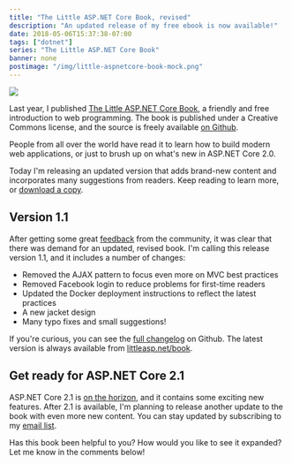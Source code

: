 ```yaml
---
title: "The Little ASP.NET Core Book, revised"
description: "An updated release of my free ebook is now available!"
date: 2018-05-06T15:37:38-07:00
tags: ["dotnet"]
series: "The Little ASP.NET Core Book"
banner: none
postimage: "/img/little-aspnetcore-book-mock.png"
---
```


<img src="/img/little-aspnetcore-book-mock.png" class="book-hero">

Last year, I published [The Little ASP.NET Core Book][book-landing], a friendly and free introduction to web programming. The book is published under a Creative Commons license, and the source is freely available [on Github][book-github].

People from all over the world have read it to learn how to build modern web applications, or just to brush up on what's new in ASP.NET Core 2.0.

<div class="clear"></div>

Today I'm releasing an updated version that adds brand-new content and incorporates many suggestions from readers. Keep reading to learn more, or [download a copy][book-landing].

<!--more-->

## Version 1.1

After getting some great [feedback][issues-all] from the community, it was clear that there was demand for an updated, revised book. I'm calling this release version 1.1, and it includes a number of changes:

* Removed the AJAX pattern to focus even more on MVC best practices
* Removed Facebook login to reduce problems for first-time readers
* Updated the Docker deployment instructions to reflect the latest practices
* A new jacket design
* Many typo fixes and small suggestions!

If you're curious, you can see the [full changelog][release] on Github. The latest version is always available from [littleasp.net/book][book-landing].

## Get ready for ASP.NET Core 2.1

ASP.NET Core 2.1 is [on the horizon][roadmap], and it contains some exciting new features. After 2.1 is available, I'm planning to release another update to the book with even more new content. You can stay updated by subscribing to my <a href="http://eepurl.com/cXACob" target="_blank">email list</a>.

Has this book been helpful to you? How would you like to see it expanded? Let me know in the comments below!


[book-landing]: /book
[book-github]: https://github.com/nbarbettini/little-aspnetcore-book
[roadmap]: https://blogs.msdn.microsoft.com/webdev/2018/02/02/asp-net-core-2-1-roadmap/
[release]: https://github.com/nbarbettini/little-aspnetcore-book/releases
[issues-all]: https://github.com/nbarbettini/little-aspnetcore-book/issues?utf8=%E2%9C%93&q=is%3Aissue
